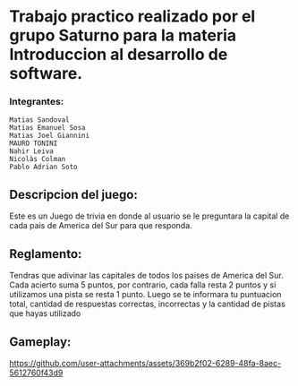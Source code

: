 # Trabajo practico realizado por el grupo Saturno para la materia Introduccion al desarrollo de software.

### Integrantes:

    Matias Sandoval
    Matias Emanuel Sosa
    Matias Joel Giannini
    MAURO TONINI
    Nahir Leiva
    Nicolàs Colman
    Pablo Adrian Soto


## Descripcion del juego:
Este es un Juego de trivia en donde al usuario se le preguntara la capital de cada pais de America del Sur para que responda.

## Reglamento:
Tendras que adivinar las capitales de todos los paises de America del Sur.
Cada acierto suma 5 puntos, por contrario, cada falla resta 2 puntos y si utilizamos una pista se resta 1 punto.
Luego se te informara tu puntuacion total, cantidad de respuestas correctas, incorrectas y la cantidad de pistas que hayas utilizado

## Gameplay:

https://github.com/user-attachments/assets/369b2f02-6289-48fa-8aec-5612760f43d9

